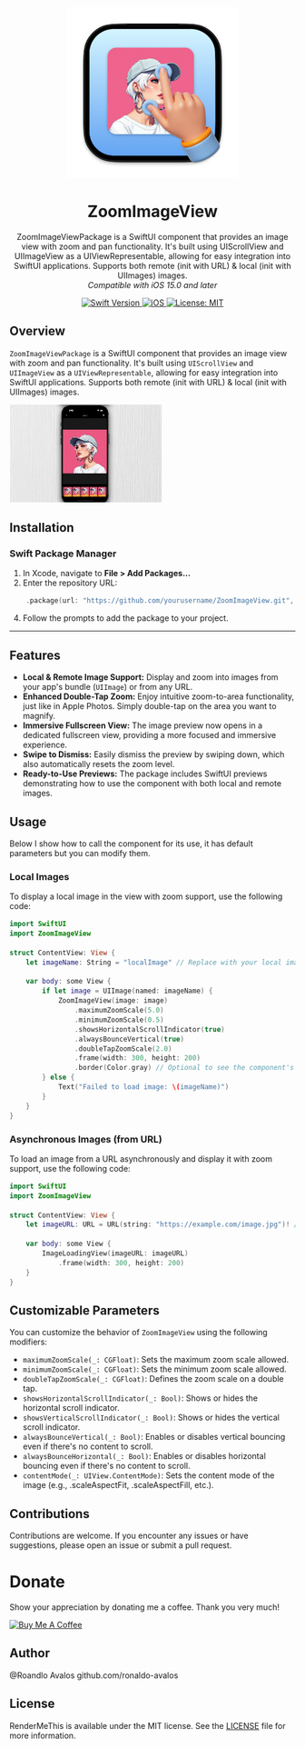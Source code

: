 <div align="center">
  <img width="300" height="300" src="/assets/icon.png" alt="ZoomImageView Logo">
  <h1><b>ZoomImageView</b></h1>
  <p>
ZoomImageViewPackage is a SwiftUI component that provides an image view with zoom and pan functionality. It's built using UIScrollView and UIImageView as a UIViewRepresentable, allowing for easy integration into SwiftUI applications.
Supports both remote (init with URL) & local (init with UIImages) images. 
    <br>
    <i>Compatible with iOS 15.0 and later</i>
  </p>
</div>

<div align="center">
  <a href="https://swift.org">
    <img src="https://img.shields.io/badge/Swift-5.9%20%7C%206-orange.svg" alt="Swift Version">
  </a>
  <a href="https://www.apple.com/ios/">
    <img src="https://img.shields.io/badge/iOS-14%2B-blue.svg" alt="iOS">
  </a>
  <a href="LICENSE">
    <img src="https://img.shields.io/badge/License-MIT-green.svg" alt="License: MIT">
  </a>
</div>

## **Overview**

`ZoomImageViewPackage` is a SwiftUI component that provides an image view with zoom and pan functionality. It's built using `UIScrollView` and `UIImageView` as a `UIViewRepresentable`, allowing for easy integration into SwiftUI applications.
Supports both remote (init with URL) & local (init with UIImages) images.


![Example](/assets/example.gif)

## **Installation**

### Swift Package Manager

1. In Xcode, navigate to **File > Add Packages...**
2. Enter the repository URL:
```swift
    .package(url: "https://github.com/yourusername/ZoomImageView.git", from: "1.1.0")
```
4. Follow the prompts to add the package to your project.

---
## **Features**
- **Local & Remote Image Support:** Display and zoom into images from your app's bundle (`UIImage`) or from any URL.
- **Enhanced Double-Tap Zoom:** Enjoy intuitive zoom-to-area functionality, just like in Apple Photos. Simply double-tap on the area you want to magnify.
- **Immersive Fullscreen View:** The image preview now opens in a dedicated fullscreen view, providing a more focused and immersive experience.
- **Swipe to Dismiss:** Easily dismiss the preview by swiping down, which also automatically resets the zoom level.
- **Ready-to-Use Previews:** The package includes SwiftUI previews demonstrating how to use the component with both local and remote images.



## **Usage**
Below I show how to call the component for its use, it has default parameters but you can modify them.



### Local Images

To display a local image in the view with zoom support, use the following code:

```swift
import SwiftUI
import ZoomImageView

struct ContentView: View {
    let imageName: String = "localImage" // Replace with your local image name
    
    var body: some View {
        if let image = UIImage(named: imageName) {
            ZoomImageView(image: image)
                .maximumZoomScale(5.0)
                .minimumZoomScale(0.5)
                .showsHorizontalScrollIndicator(true)
                .alwaysBounceVertical(true)
                .doubleTapZoomScale(2.0)
                .frame(width: 300, height: 200)
                .border(Color.gray) // Optional to see the component's bounds
        } else {
            Text("Failed to load image: \(imageName)")
        }
    }
}
```

### Asynchronous Images (from URL)

To load an image from a URL asynchronously and display it with zoom support, use the following code:

```swift
import SwiftUI
import ZoomImageView

struct ContentView: View {
    let imageURL: URL = URL(string: "https://example.com/image.jpg")! // Replace with your image URL
    
    var body: some View {
        ImageLoadingView(imageURL: imageURL)
            .frame(width: 300, height: 200)
    }
}
```

## **Customizable Parameters**

You can customize the behavior of `ZoomImageView` using the following modifiers:

- `maximumZoomScale(_: CGFloat)`: Sets the maximum zoom scale allowed.
- `minimumZoomScale(_: CGFloat)`: Sets the minimum zoom scale allowed.
- `doubleTapZoomScale(_: CGFloat)`: Defines the zoom scale on a double tap.
- `showsHorizontalScrollIndicator(_: Bool)`: Shows or hides the horizontal scroll indicator.
- `showsVerticalScrollIndicator(_: Bool)`: Shows or hides the vertical scroll indicator.
- `alwaysBounceVertical(_: Bool)`: Enables or disables vertical bouncing even if there's no content to scroll.
- `alwaysBounceHorizontal(_: Bool)`: Enables or disables horizontal bouncing even if there's no content to scroll.
- `contentMode(_: UIView.ContentMode)`: Sets the content mode of the image (e.g., .scaleAspectFit, .scaleAspectFill, etc.).

## **Contributions**
 Contributions are welcome. If you encounter any issues or have suggestions, please open an issue or submit a pull request.   

# Donate

Show your appreciation by donating me a coffee. Thank you very much!

<a href="https://buymeacoffee.com/ronaldo_avalos" target="_blank">
    <img src="https://cdn.buymeacoffee.com/buttons/v2/default-yellow.png" alt="Buy Me A Coffee" width="160">
</a>


## **Author**
@Roandlo Avalos github.com/ronaldo-avalos

## **License**
RenderMeThis is available under the MIT license. See the [LICENSE](LICENSE) file for more information.
